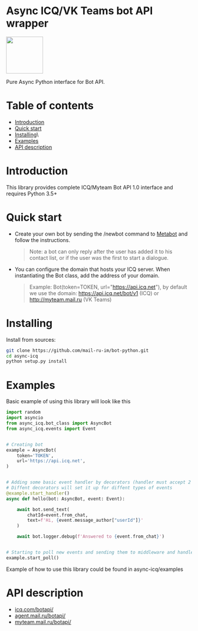 # Async ICQ/VK Teams bot API wrapper

<img src="https://github.com/mail-ru-im/bot-python/blob/master/logo.png" width="100" height="100">

Pure Async Python interface for Bot API.

# Table of contents
- [Introduction](#introduction)
- [Quick start](#quick-start)
- [Installing](#installing)\
- [Examples](#examples)
- [API description](#api-description)

# Introduction

This library provides complete ICQ/Myteam Bot API 1.0 interface and requires Python 3.5+

# Quick start

* Create your own bot by sending the /newbot command to <a href="https://icq.com/people/70001">Metabot</a> and follow the instructions.
    >Note: a bot can only reply after the user has added it to his contact list, or if the user was the first to start a dialogue.
* You can configure the domain that hosts your ICQ server. When instantiating the Bot class, add the address of your domain.
    > Example: Bot(token=TOKEN, url="https://api.icq.net"), by default we use the domain: https://api.icq.net/bot/v1 (ICQ) or http://myteam.mail.ru (VK Teams)

# Installing

Install from sources:
```bash
git clone https://github.com/mail-ru-im/bot-python.git
cd async-icq
python setup.py install
```

# Examples

Basic example of using this library will look like this

```python
import random
import asyncio
from async_icq.bot_class import AsyncBot
from async_icq.events import Event


# Creating bot
example = AsyncBot(
    token='TOKEN',
    url='https://api.icq.net',
)


# Adding some basic event handler by decorators (handler must accept 2 arguments: bot and event)
# Diffent decorators will set it up for diffent types of events
@example.start_handler()
async def hello(bot: AsyncBot, event: Event):

    await bot.send_text(
        chatId=event.from_chat,
        text=f'Hi, {event.message_author["userId"]}'
    )

    await bot.logger.debug(f'Answered to {event.from_chat}')


# Starting to poll new events and sending them to middleware and handlers
example.start_poll()
```

Example of how to use this library could be found in async-icq/examples

# API description
<ul>
    <li><a href="https://icq.com/botapi/">icq.com/botapi/</a></li>
    <li><a href="https://agent.mail.ru/botapi/">agent.mail.ru/botapi/</a></li>
    <li><a href="https://myteam.mail.ru/botapi/">myteam.mail.ru/botapi/</a></li>
</ul>